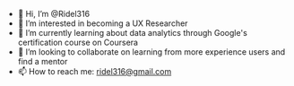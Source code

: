 - 👋 Hi, I’m @Ridel316
- 👀 I’m interested in becoming a UX Researcher
- 🌱 I’m currently learning about data analytics through Google's certification course on Coursera
- 💞️ I’m looking to collaborate on learning from more experience users and find a mentor
- 📫 How to reach me:  ridel316@gmail.com

<!---
Ridel316/Ridel316 is a ✨ special ✨ repository because its `README.md` (this file) appears on your GitHub profile.
You can click the Preview link to take a look at your changes.
--->
